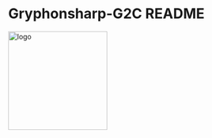 # Gryphonsharp-G2C README
<img src="https://user-images.githubusercontent.com/52426335/127782714-2f404c37-d82b-462d-a9b2-8efe582ed955.png" alt="logo" width="200"/>
